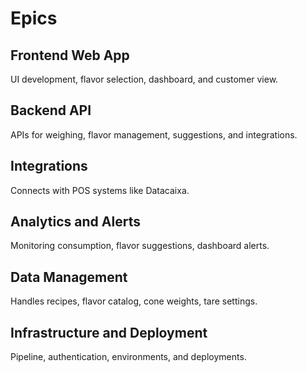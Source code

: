 
# Epics

## Frontend Web App
UI development, flavor selection, dashboard, and customer view.

## Backend API
APIs for weighing, flavor management, suggestions, and integrations.

## Integrations
Connects with POS systems like Datacaixa.

## Analytics and Alerts
Monitoring consumption, flavor suggestions, dashboard alerts.

## Data Management
Handles recipes, flavor catalog, cone weights, tare settings.

## Infrastructure and Deployment
Pipeline, authentication, environments, and deployments.
